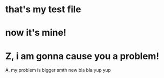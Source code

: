 # that's my test file
# now it's mine!
# Z, i am gonna cause you a problem!
A, my problem is bigger
smth new bla bla
yup yup